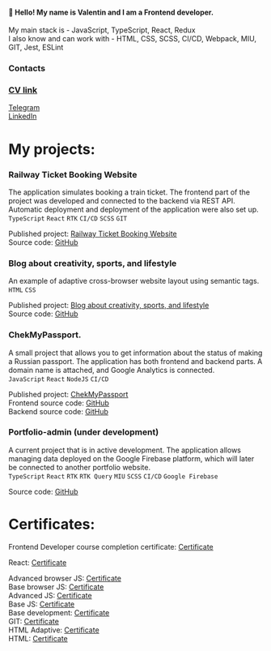 #### 👋 Hello! My name is Valentin and I am a Frontend developer.
My main stack is - JavaScript, TypeScript, React, Redux  
I also know and can work with - HTML, CSS, SCSS, CI/CD, Webpack, MIU, GIT, Jest, ESLint  
### Contacts  
### [CV link](https://drive.google.com/file/d/1IptV8QirN-sxAPRQbV4cPlr3APCptctn/view)  
[Telegram](https://t.me/spaceaper)  
[LinkedIn](https://www.linkedin.com/in/korneev-v/)  

# My projects:
### Railway Ticket Booking Website 

The application simulates booking a train ticket. The frontend part of the project was developed and connected to the backend via REST API. Automatic deployment and deployment of the application were also set up.  
`TypeScript` `React` `RTK` `CI/CD` `SCSS` `GIT`  
  
Published project: [Railway Ticket Booking Website](https://korneef.github.io/railway-booking-frontend/)  
Source code: [GitHub](https://github.com/korneef/railway-booking-frontend)  

### Blog about creativity, sports, and lifestyle 
An example of adaptive cross-browser website layout using semantic tags.  
`HTML` `CSS`  
  
Published project: [Blog about creativity, sports, and lifestyle](https://korneef.github.io/diplom-mq32/)  
Source code: [GitHub](https://github.com/korneef/diplom-mq32)  

### ChekMyPassport. 
A small project that allows you to get information about the status of making a Russian passport. The application has both frontend and backend parts. A domain name is attached, and Google Analytics is connected.  
`JavaScript` `React` `NodeJS` `CI/CD`  
  
Published project: [ChekMyPassport](https://checkmypassport.ru/)  
Frontend source code: [GitHub](https://github.com/korneef/checkmypassport)  
Backend source code: [GitHub](https://github.com/korneef/checkmypassport-backend)  

### Portfolio-admin (under development)
A current project that is in active development. The application allows managing data deployed on the Google Firebase platform, which will later be connected to another portfolio website.   
`TypeScript` `React` `RTK` `RTK Query` `MIU` `SCSS` `CI/CD` `Google Firebase`  
  
Source code: [GitHub](https://github.com/korneef/portfolio-admin)  

# Certificates:
Frontend Developer course completion certificate: [Certificate](https://drive.google.com/file/d/1gDqqE2cqtCvH5RT15Ps_NlsNT_ZZP1VY/)  
  
React: [Certificate](https://drive.google.com/file/d/1zgVs8zYrE3tR-XiXhGzllJeK4iyee6nX/)  
  
Advanced browser JS: [Certificate](https://drive.google.com/file/d/1jpCzJPxEBjeFiTSorF47rmeBlqYPEWUA/)  
Base browser JS: [Certificate](https://drive.google.com/file/d/1WKExoQgtL2D2IHWrcWhOhaEVTsefGwio/)  
Advanced JS: [Certificate](https://drive.google.com/file/d/1PvjSEvCHnA0iBruV9N10nj_fNgz3ct8o/)  
Base JS: [Certificate](https://drive.google.com/file/d/1WjuE1I4x5Cz_t2EQhNM04q72P5TAkbIq/)  
Base development: [Certificate](https://drive.google.com/file/d/1x0vZIfY68abwBl23VjMIMnBDCre7oR4g/)  
GIT: [Certificate](https://drive.google.com/file/d/1OhVzkdzv3rGv9jJ1aqyLCvYCNAKFuAst/)  
HTML Adaptive: [Certificate](https://drive.google.com/file/d/11SXbmfv8LfBpFONVWa16aKYYmRt-y7zl/)  
HTML: [Certificate](https://drive.google.com/file/d/1rEf3vwuQr1FllaAwfhAxHMiShgqDd-Eb/)  
